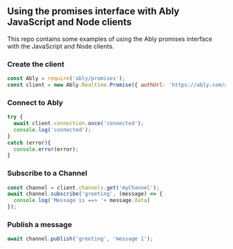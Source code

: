 ## Using the promises interface with Ably JavaScript and Node clients

This repo contains some examples of using the Ably promises interface with the JavaScript and Node clients.

### Create the client

``` javascript
const Ably = require('ably/promises');
const client = new Ably.Realtime.Promise({ authUrl: 'https://ably.com/ably-auth/token/docs' });
```

### Connect to Ably

``` javascript
try {
  await client.connection.once('connected');
  console.log('connected');
}
catch (error){
  console.error(error);
}
```

### Subscribe to a Channel

``` javascript
const channel = client.channels.get('myChannel');
await channel.subscribe('greeting', (message) => {
  console.log('Message is ==> '+ message.data)
});
```

### Publish a message

``` javascript
await channel.publish('greeting', 'message 1');
```
